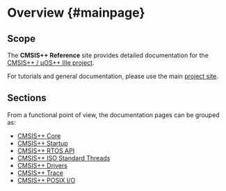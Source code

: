 # Overview {#mainpage}

## Scope

The **CMSIS++ Reference** site provides detailed documentation for the
[CMSIS++ / µOS++ IIIe project](https://github.com/micro-os-plus).

For tutorials and general documentation, please use the main [project site](http://micro-os-plus.github.io).

## Sections

From a functional point of view, the documentation pages can be grouped as:

* [CMSIS++ Core](group__cmsis-plus-core.html)
* [CMSIS++ Startup](group__cmsis-plus-startup.html)
* [CMSIS++ RTOS API](group__cmsis-plus-rtos.html)
* [CMSIS++ ISO Standard Threads](group__cmsis-plus-iso.html)
* [CMSIS++ Drivers](group__cmsis-plus-drivers.html)
* [CMSIS++ Trace](group__cmsis-plus-trace.html)
* [CMSIS++ POSIX I/O](group__cmsis-plus-posix-io.html)